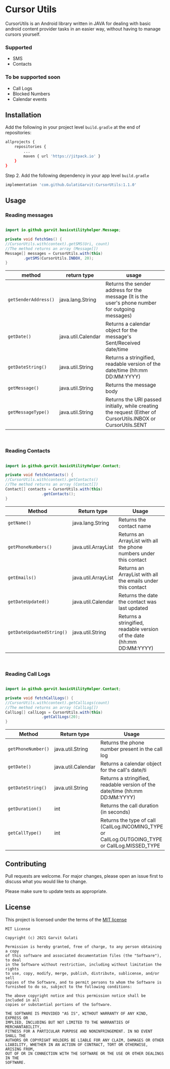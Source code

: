 # Cursor Utils

CursorUtils is an Android library written in JAVA for dealing with basic android content provider tasks in an easier way, without having to manage cursors yourself.
### Supported
- SMS
- Contacts

### To be supported soon
- Call Logs
- Blocked Numbers
- Calendar events

## Installation

Add the following in your project level `build.gradle` at the end of repositories:
```bash
allprojects {
	repositories {
		...
		maven { url 'https://jitpack.io' }
	}
}
```
Step 2. Add the following dependency in your app level `build.gradle`
```bash
implementation 'com.github.GulatiGarvit:CursorUtils:1.1.0'
  ```

## Usage

### Reading messages

```JAVA

import io.github.garvit.basicutilityhelper.Message;

private void fetchSms() {
//CursorUtils.with(context).getSMS(Uri, count)
//The method returns an array (Message[])
Message[] messages = CursorUtils.with(this)
		.getSMS(CursorUtils.INBOX, 20);
}
```
| method             | return type        | usage                                                                                                                   |
|--------------------|--------------------|-------------------------------------------------------------------------------------------------------------------------|
| `getSenderAddress()` | java.lang.String   | Returns the sender address for the message (It is the user's phone number for outgoing messages)                        |
| `getDate()`          | java.util.Calendar | Returns a calendar object for the message's Sent/Received date/time                                                          |
| `getDateString()`    | java.util.String   | Returns a stringified, readable version of the date/time (hh:mm DD:MM:YYYY)                                                  |
| `getMessage()`       | java.util.String   | Returns the message body                                                                                                |
| `getMessageType()`   | java.util.String   | Returns the URI passed initially, while creating the request (Either of CursorUtils.INBOX or CursorUtils.SENT |

<br>

### Reading Contacts

```JAVA

import io.github.garvit.basicUtilityHelper.Contact;

private void fetchContacts() {
//CursorUtils.with(context).getContacts()
//The method returns an array (Contact[])
Contact[] contacts = CursorUtils.with(this)
				.getContacts();
}

```
| Method                  | Return type         | Usage                                                                      |
|-------------------------|---------------------|----------------------------------------------------------------------------|
| `getName()`               | java.lang.String    | Returns the contact name                                                   |
| `getPhoneNumbers()`       | java.util.ArrayList | Returns an ArrayList<String> with all the phone numbers under this contact |
| `getEmails()`             | java.util.ArrayList | Returns an ArrayList<String> with all the emails under this contact        |
| `getDateUpdated()`        | java.util.Calendar  | Returns the date the contact was last updated                              |
| `getDateUpdaatedString()` | java.util.String    | Returns a stringified, readable version of the date (hh:mm DD:MM:YYYY)     |

<br>

### Reading Call Logs

```JAVA

import io.github.garvit.basicUtilityHelper.Contact;

private void fetchCallLogs() {
//CursorUtils.with(context).getCallLogs(count)
//The method returns an array (CallLog[])
CallLog[] callLogs = CursorUtils.with(this)
				.getCallLogs(20);
}

```
| Method                  | Return type         | Usage                                                                      |
|-------------------------|---------------------|----------------------------------------------------------------------------|
| `getPhoneNumber()`       | java.util.String | Returns the phone number present in the call log |
| `getDate()`          | java.util.Calendar | Returns a calendar object for the call's date/ti                               |
| `getDateString()`    | java.util.String   | Returns a stringified, readable version of the date/time (hh:mm DD:MM:YYYY)    |
| `getDuration()`       | int | Returns the call duration (in seconds)                                                       |
| `getCallType()`       | int | Returns the type of call (CallLog.INCOMING_TYPE or CallLog.OUTGOING_TYPE or CallLog.MISSED_TYPE                      |


## Contributing
Pull requests are welcome. For major changes, please open an issue first to discuss what you would like to change.

Please make sure to update tests as appropriate.

## License
This project is licensed under the terms of the [MIT license](https://choosealicense.com/licenses/mit/)

```
MIT License

Copyright (c) 2021 Garvit Gulati

Permission is hereby granted, free of charge, to any person obtaining a copy
of this software and associated documentation files (the "Software"), to deal
in the Software without restriction, including without limitation the rights
to use, copy, modify, merge, publish, distribute, sublicense, and/or sell
copies of the Software, and to permit persons to whom the Software is
furnished to do so, subject to the following conditions:

The above copyright notice and this permission notice shall be included in all
copies or substantial portions of the Software.

THE SOFTWARE IS PROVIDED "AS IS", WITHOUT WARRANTY OF ANY KIND, EXPRESS OR
IMPLIED, INCLUDING BUT NOT LIMITED TO THE WARRANTIES OF MERCHANTABILITY,
FITNESS FOR A PARTICULAR PURPOSE AND NONINFRINGEMENT. IN NO EVENT SHALL THE
AUTHORS OR COPYRIGHT HOLDERS BE LIABLE FOR ANY CLAIM, DAMAGES OR OTHER
LIABILITY, WHETHER IN AN ACTION OF CONTRACT, TORT OR OTHERWISE, ARISING FROM,
OUT OF OR IN CONNECTION WITH THE SOFTWARE OR THE USE OR OTHER DEALINGS IN THE
SOFTWARE.
```
